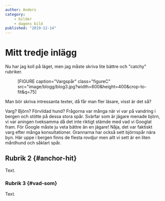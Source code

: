 ```yaml
---
author: Anders
category:
    - bilder
    - dagens bild
published: "2019-12-14"
---
```

Mitt tredje inlägg
==================================

Nu har jag koll på läget, men jag måste skriva lite bättre och "catchy" rubriker.
<figure class="figure center">
[FIGURE caption="Vargspår" class="figureC" src="image/blogg/blog3.jpg?width=600&height=400&crop-to-fit&q=75]
</figure>
<!--more-->

Man bör skriva intressanta texter, då får man fler läsare, visst är det så?

Varg? Björn? Förvildad hund? Frågorna var många när vi var på vandring i bergen och stötte på dessa stora spår. Svärfar som är jägare menade björn, vi var aningen tveksamma då det inte riktigt stämde med vad vi Googlat fram. För Google måste ju veta bättre än en jägare! Nåja, det var faktiskt varg efter många konsultationer. Grannarna har också sett björnspår nära byn. Här uppe i bergen finns de flesta rovdjur men allt vi sett är en liten mårdhund och såklart spår.


Rubrik 2 {#anchor-hit}
-----------------------------------

Text.



### Rubrik 3 {#vad-som}

Text.

